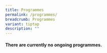 ```yaml
---
title: Programmes
permalink: /programmes/
breadcrumb: Programmes
variant: tiptap
description: ""
---
```

<h4>There are currently no ongoing programmes.</h4>
<p></p>